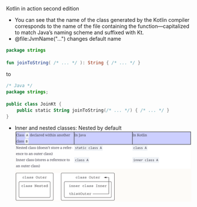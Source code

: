 Kotlin in action second edition

* You can see that the name of the class generated by the Kotlin compiler corresponds to the name of the file containing
  the function—capitalized to match Java’s naming scheme and suffixed with Kt.
* @file:JvmName("...") changes default name

```kotlin
package strings
 
fun joinToString( /* ... */ ): String { /* ... */ }
```

to

```kotlin
/* Java */
package strings;
 
public class JoinKt {             
    public static String joinToString(/* ... */) { /* ... */ }
}
```

* Inner and nested classes: Nested by default
![img.png](../res/kotlin_inner.png)

